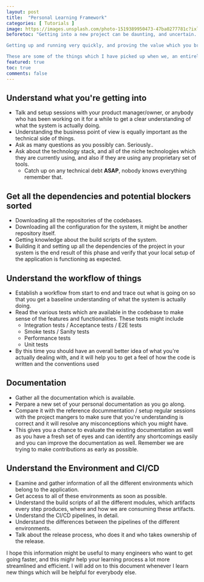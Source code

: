 ```yaml
---
layout: post
title:  "Personal Learning Framework"
categories: [ Tutorials ]
image: https://images.unsplash.com/photo-1519389950473-47ba0277781c?ixlib=rb-1.2.1&ixid=eyJhcHBfaWQiOjEyMDd9&auto=format&fit=crop&w=1280&q=60 
beforetoc: "Getting into a new project can be daunting, and uncertain. Learning enough about the complex system which is already in place and understanding enough to make a contribution especially with respect to a software engineer is easier said than done.

Getting up and running very quickly, and proving the value which you bring to the team is especially important in the current agile work environment ,where the development cycles are small and the number of things which are being added to the system all the time is huge. In this fast pace it is most important to get your things together and make meaningful contributions to the team as soon as possible.

These are some of the things which I have picked up when we, an entirely new team had to own the entire system in a short duration of time. These are the tips which I picked up from my manager who guided us in doing these things to ensure that we could make meaningful contributions in a very short time and we had no knowledge gaps so that we won't be stuck in any part of the development process. I call this the **framework of learning** (*from a software engineer's perspective*)."
featured: true
toc: true
comments: false
---
```


## Understand what you're getting into
- Talk and setup sessions with your product manager/owner, or anybody who has been working on it for a while to get a clear understanding of what the system is actually doing.
- Understanding the business point of view is equally important as the technical side of things.
- Ask as many questions as you possibly can. Seriously..
- Ask about the technology stack, and all of the niche technologies which they are currently using, and also if they are using any proprietary set of tools.
  - Catch up on any technical debt **ASAP**, nobody knows everything remember that.

## Get all the dependencies and potential blockers sorted
- Downloading all the repositories of the codebases.
- Downloading all the configuration for the system, it might be another repository itself.
- Getting knowledge about the build scripts of the system.
- Building it and setting up all the dependencies of the project in your system is the end result of this phase and verify that your local setup of the application is functioning as expected.

## Understand the workflow of things
- Establish a workflow from start to end and trace out what is going on so that you get a baseline understanding of what the system is actually doing.
- Read the various tests which are available in the codebase to make sense of the features and functionalities. These tests might include
  - Integration tests /  Acceptance tests / E2E tests
  - Smoke tests / Sanity tests
  - Performance tests
  - Unit tests
- By this time you should have an overall better idea of what you're actually dealing with, and it will help you to get a feel of how the code is written and the conventions used

## Documentation
- Gather all the documentation which is available.
- Perpare a new set of your personal documentation as you go along.
- Compare it with the reference docummentation / setup regular sessions with the project mangers to make sure that you're understanding is correct and it will resolve any misconceptions which you might have.
- This gives you a chance to evaluate the existing documentation as well as you have a fresh set of eyes and can identify any shortcomings easily and you can improve the documentation as well. Remember we are trying to make contributions as early as possible.

## Understand the Environment and CI/CD
- Examine and gather information of all the different environments which belong to the application.
- Get access to all of these environments as soon as possible.
- Understand the build scripts of all the different modules, which artifacts every step produces, where and how we are consuming these artifacts.
- Understand the CI/CD pipelines, in detail.
- Understand the differences between the pipelines of the different environments.
- Talk about the release process, who does it and who takes ownership of the release.

I hope this information might be useful to many engineers who want to get going faster, and this mighr help your learning process a lot more streamlined and efficient. I will add on to this document whenever I learn new things which will be helpful for everybody else.